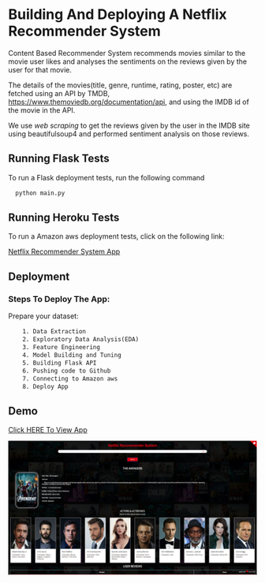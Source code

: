 
# **Building And Deploying A Netflix Recommender System**

Content Based Recommender System recommends movies similar to the movie user likes and analyses the sentiments on the reviews given by the user for that movie.

The details of the movies(title, genre, runtime, rating, poster, etc) are fetched using an API by TMDB, https://www.themoviedb.org/documentation/api, and using the IMDB id of the movie in the API. 

We use *web scraping* to get the reviews given by the user in the IMDB site using beautifulsoup4 and performed sentiment analysis on those reviews.
## Running Flask Tests

To run a Flask deployment tests, run the following command

```bash
  python main.py
```


## Running Heroku Tests

To run a Amazon aws deployment tests, click on the following link:

[Netflix Recommender System App](ec2-13-211-39-16.ap-southeast-2.compute.amazonaws.com:8080/)


## Deployment

### Steps To Deploy The App:

Prepare your dataset:

        1. Data Extraction
        2. Exploratory Data Analysis(EDA)
        3. Feature Engineering
        4. Model Building and Tuning
        5. Building Flask API
        6. Pushing code to Github
        7. Connecting to Amazon aws  
        8. Deploy App


## Demo

[Click HERE To View App](http://ec2-3-27-191-69.ap-southeast-2.compute.amazonaws.com:8080/)





![logo](https://github.com/MrBriit/Netflix-Recommender-System-and-Deployment/blob/main/net%20screenshot.png?raw=true)


